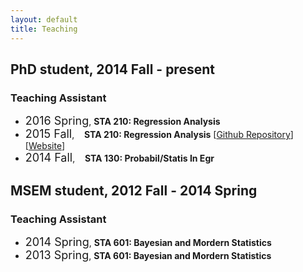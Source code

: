 ```yaml
---
layout: default
title: Teaching
---
```


<div id="pub-container">

<h2> PhD student, 2014 Fall - present </h2>
<h3> Teaching Assistant</h3>
<ul>
  <li><font size="4">2016 Spring</font>, <b>STA 210: Regression Analysis</b></li>
  <li><font size="4">2015 Fall</font>, &nbsp;&nbsp;&nbsp;<b>STA 210: Regression Analysis</b> [<a href="https://github.com/ericyewang/Duke-STA-210">Github Repository</a>] [<a href="http://ericyewang.github.io/Duke-STA-210/">Website</a>]</li>
  <li><font size="4">2014 Fall</font>, &nbsp;&nbsp;&nbsp;<b>STA 130: Probabil/Statis In Egr</b></li>
</ul>

<h2> MSEM student, 2012 Fall - 2014 Spring </h2>
<h3> Teaching Assistant</h3>
<ul>
  <li><font size="4">2014 Spring</font>, <b>STA 601: Bayesian and Mordern Statistics</b></li>
  <li><font size="4">2013 Spring</font>, <b>STA 601: Bayesian and Mordern Statistics</b></li>
</ul>

</div>
